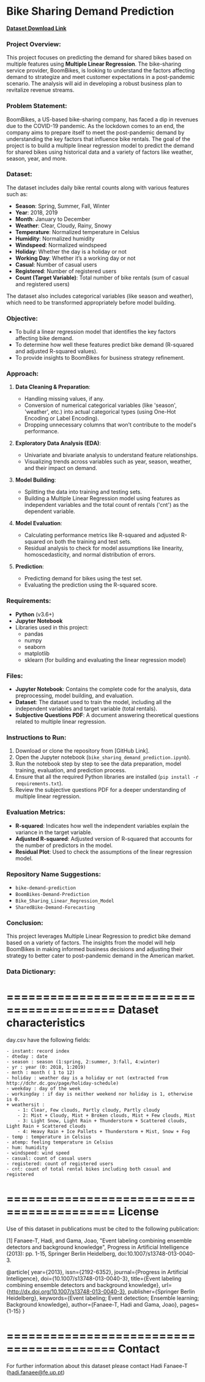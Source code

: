 # Bike Sharing Demand Prediction

[**Dataset Download Link**](https://1024terabox.com/s/1z-q7Rd11gRkT951JWUu4Sw)

### Project Overview:

This project focuses on predicting the demand for shared bikes based on multiple features using **Multiple Linear Regression**. The bike-sharing service provider, BoomBikes, is looking to understand the factors affecting demand to strategize and meet customer expectations in a post-pandemic scenario. The analysis will aid in developing a robust business plan to revitalize revenue streams.

### Problem Statement:

BoomBikes, a US-based bike-sharing company, has faced a dip in revenues due to the COVID-19 pandemic. As the lockdown comes to an end, the company aims to prepare itself to meet the post-pandemic demand by understanding the key factors that influence bike rentals. The goal of the project is to build a multiple linear regression model to predict the demand for shared bikes using historical data and a variety of factors like weather, season, year, and more.

### Dataset:

The dataset includes daily bike rental counts along with various features such as:

- **Season**: Spring, Summer, Fall, Winter
- **Year**: 2018, 2019
- **Month**: January to December
- **Weather**: Clear, Cloudy, Rainy, Snowy
- **Temperature**: Normalized temperature in Celsius
- **Humidity**: Normalized humidity
- **Windspeed**: Normalized windspeed
- **Holiday**: Whether the day is a holiday or not
- **Working Day**: Whether it’s a working day or not
- **Casual**: Number of casual users
- **Registered**: Number of registered users
- **Count (Target Variable)**: Total number of bike rentals (sum of casual and registered users)

The dataset also includes categorical variables (like season and weather), which need to be transformed appropriately before model building.

### Objective:

- To build a linear regression model that identifies the key factors affecting bike demand.
- To determine how well these features predict bike demand (R-squared and adjusted R-squared values).
- To provide insights to BoomBikes for business strategy refinement.

### Approach:

1. **Data Cleaning & Preparation**:
   - Handling missing values, if any.
   - Conversion of numerical categorical variables (like 'season', 'weather', etc.) into actual categorical types (using One-Hot Encoding or Label Encoding).
   - Dropping unnecessary columns that won’t contribute to the model's performance.
   
2. **Exploratory Data Analysis (EDA)**:
   - Univariate and bivariate analysis to understand feature relationships.
   - Visualizing trends across variables such as year, season, weather, and their impact on demand.

3. **Model Building**:
   - Splitting the data into training and testing sets.
   - Building a Multiple Linear Regression model using features as independent variables and the total count of rentals ('cnt') as the dependent variable.
   
4. **Model Evaluation**:
   - Calculating performance metrics like R-squared and adjusted R-squared on both the training and test sets.
   - Residual analysis to check for model assumptions like linearity, homoscedasticity, and normal distribution of errors.

5. **Prediction**:
   - Predicting demand for bikes using the test set.
   - Evaluating the prediction using the R-squared score.

### Requirements:

- **Python** (v3.6+)
- **Jupyter Notebook**
- Libraries used in this project:
  - pandas
  - numpy
  - seaborn
  - matplotlib
  - sklearn (for building and evaluating the linear regression model)

### Files:

- **Jupyter Notebook**: Contains the complete code for the analysis, data preprocessing, model building, and evaluation.
- **Dataset**: The dataset used to train the model, including all the independent variables and target variable (total rentals).
- **Subjective Questions PDF**: A document answering theoretical questions related to multiple linear regression.

### Instructions to Run:

1. Download or clone the repository from [GitHub Link].
2. Open the Jupyter notebook (`bike_sharing_demand_prediction.ipynb`).
3. Run the notebook step by step to see the data preparation, model training, evaluation, and prediction process.
4. Ensure that all the required Python libraries are installed (`pip install -r requirements.txt`).
5. Review the subjective questions PDF for a deeper understanding of multiple linear regression.

### Evaluation Metrics:

- **R-squared**: Indicates how well the independent variables explain the variance in the target variable.
- **Adjusted R-squared**: Adjusted version of R-squared that accounts for the number of predictors in the model.
- **Residual Plot**: Used to check the assumptions of the linear regression model.

### Repository Name Suggestions:

- `bike-demand-prediction`
- `BoomBikes-Demand-Prediction`
- `Bike_Sharing_Linear_Regression_Model`
- `SharedBike-Demand-Forecasting`

### Conclusion:

This project leverages Multiple Linear Regression to predict bike demand based on a variety of factors. The insights from the model will help BoomBikes in making informed business decisions and adjusting their strategy to better cater to post-pandemic demand in the American market.

### Data Dictionary:
=========================================
Dataset characteristics
=========================================	
day.csv have the following fields:
	
	- instant: record index
	- dteday : date
	- season : season (1:spring, 2:summer, 3:fall, 4:winter)
	- yr : year (0: 2018, 1:2019)
	- mnth : month ( 1 to 12)
	- holiday : weather day is a holiday or not (extracted from http://dchr.dc.gov/page/holiday-schedule)
	- weekday : day of the week
	- workingday : if day is neither weekend nor holiday is 1, otherwise is 0.
	+ weathersit : 
		- 1: Clear, Few clouds, Partly cloudy, Partly cloudy
		- 2: Mist + Cloudy, Mist + Broken clouds, Mist + Few clouds, Mist
		- 3: Light Snow, Light Rain + Thunderstorm + Scattered clouds, Light Rain + Scattered clouds
		- 4: Heavy Rain + Ice Pallets + Thunderstorm + Mist, Snow + Fog
	- temp : temperature in Celsius
	- atemp: feeling temperature in Celsius
	- hum: humidity
	- windspeed: wind speed
	- casual: count of casual users
	- registered: count of registered users
	- cnt: count of total rental bikes including both casual and registered
	
=========================================
License
=========================================
Use of this dataset in publications must be cited to the following publication:

[1] Fanaee-T, Hadi, and Gama, Joao, "Event labeling combining ensemble detectors and background knowledge", Progress in Artificial Intelligence (2013): pp. 1-15, Springer Berlin Heidelberg, doi:10.1007/s13748-013-0040-3.

@article{
	year={2013},
	issn={2192-6352},
	journal={Progress in Artificial Intelligence},
	doi={10.1007/s13748-013-0040-3},
	title={Event labeling combining ensemble detectors and background knowledge},
	url={http://dx.doi.org/10.1007/s13748-013-0040-3},
	publisher={Springer Berlin Heidelberg},
	keywords={Event labeling; Event detection; Ensemble learning; Background knowledge},
	author={Fanaee-T, Hadi and Gama, Joao},
	pages={1-15}
}

=========================================
Contact
=========================================
	
For further information about this dataset please contact Hadi Fanaee-T (hadi.fanaee@fe.up.pt)
